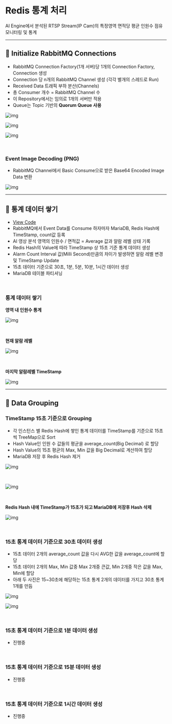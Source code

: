# Redis 통계 처리

AI Engine에서 분석된 RTSP Stream(IP Cam)의 특정영역 면적당 평균 인원수 점유 모니터링 및 통계

---

## 📘 Initialize RabbitMQ Connections

- RabbitMQ Connection Factory(1개 서버)당 1개의 Connection Factory, Connection 생성
- Connection 당 n개의 RabbitMQ Channel 생성 (각각 별개의 스레드로 Run)
- Received Data 트래픽 부하 분산(Channels)
- 총 Consumer 개수 = RabbitMQ Channel 수
- 이 Repository에서는 임의로 1개의 서버만 적용
- Queue는 Topic 기반의 **Quorum Queue 사용**

![img](./Description/img/Rabbit-Thread.png)

![img](./Description/img/Rabbit-Channel.png)

![img](./Description/img/Rabbit-Queue.png)

<br>

### Event Image Decoding (PNG)

- RabbitMQ Channel에서 Basic Consume으로 받은 Base64 Encoded Image Data 변환

![img](./Description/img/Event-Image.png)

---

## 📘 통계 데이터 쌓기

- [View Code](https://github.com/spacedustz/Statistics/blob/main/Statistics/src/main/java/statistics/service/rabbit/EventDeliveryCallBack.java)
- RabbitMQ에서 Event Data를 Consume 하자마자 MariaDB, Redis Hash에 TimeStamp, count값 등록
- AI 영상 분석 영역의 인원수 / 면적값 = Average 값과 알람 레벨 상태 기록
- Redis Hash의 Value에 따라 TimeStamp 상 15초 기준 통계 데이터 생성
- Alarm Count Interval 값(Milli Second)만큼의 차이가 발생하면 알람 레벨 변경 및 TimeStamp Update
- 15초 데이터 기준으로 30초, 1분, 5분, 10분, 1시간 데이터 생성
- MariaDB 테이블 파티셔닝

<br>

### 통계 데이터 쌓기

**영역 내 인원수 통계**

![img](./Description/img/Redis-Insert.png)

<br>

**현재 알람 레벨**

![img](./Description/img/Redis-Current-Alarm-Level.png)

<br>

**마지막 알람레벨 TimeStamp**

![img](./Description/img/Redis-Latest-TimeStamp.png)

---

## 📘 Data Grouping

### TimeStamp 15초 기준으로 Grouping

- 각 인스턴스 별 Redis Hash에 쌓인 통계 데이터를 TimeStamp를 기준으로 15초씩 TreeMap으로 Sort
- Hash Value인 인원 수 값들의 평균을 average_count(Big Decimal) 로 할당
- Hash Value의 15초 평균의 Max, Min 값을 Big Decimal로 계산하여 할당
- MariaDB 저장 후 Redis Hash 제거

![img](./Description/img/15sec-console.png)

<br>

![img](./Description/img/15sec-average.png)

<br>

**Redis Hash 내에 TimeStamp가 15초가 되고 MariaDB에 저장후 Hash 삭제**

![img](./Description/img/15sec-delete.png)

<br>

### 15초 통계 데이터 기준으로 30초 데이터 생성

- 15초 데이터 2개의 average_count 값을 다시 AVG한 값을 average_count에 할당
- 15초 데이터 2개의 Max, Min 값중 Max 2개중 큰값, Min 2개중 작은 값을 Max, Min에 할당
- 아래 두 사진은 15~30초에 해당하는 15초 통계 2개의 데이터를 가지고 30초 통계 1개를 만듬

![img](./Description/img/30sec-source.png)

![img](./Description/img/30sec-average.png)

<br>

### 15초 통계 데이터 기준으로 1분 데이터 생성

- 진행중

<br>

### 15초 통계 데이터 기준으로 15분 데이터 생성

- 진행중

<br>

### 15초 통계 데이터 기준으로 1시간 데이터 생성

- 진행중